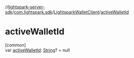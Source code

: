 //[lightspark-server-sdk](../../../index.md)/[com.lightspark.sdk](../index.md)/[LightsparkWalletClient](index.md)/[activeWalletId](active-wallet-id.md)

# activeWalletId

[common]\
var [activeWalletId](active-wallet-id.md): [String](https://kotlinlang.org/api/latest/jvm/stdlib/kotlin/-string/index.html)? = null
